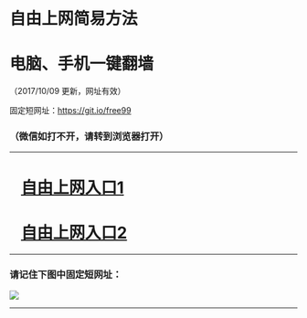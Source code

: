 ﻿# 自由上网简易方法

# 电脑、手机一键翻墙

（2017/10/09 更新，网址有效）

固定短网址：https://git.io/free99

### （微信如打不开，请转到浏览器打开）


***





# &nbsp;&nbsp; <a href="http://ft1826026215.fwq-tz-1001.info/fwqtz01.html?t=1009001781 " target="_blank">自由上网入口1</a>
# &nbsp;&nbsp; <a href="http://ft266428653.fwq-tz-1002.info/fwqtz02.html?t=10090017864 " target="_blank">自由上网入口2</a>
***

### 请记住下图中固定短网址：

<img src="https://s3-us-west-2.amazonaws.com/fwq-1001/yjfq-20170905okok.png" /> 


***

